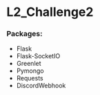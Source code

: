 # L2_Challenge2

### Packages:
- Flask
- Flask-SocketIO
- Greenlet
- Pymongo
- Requests
- DiscordWebhook
